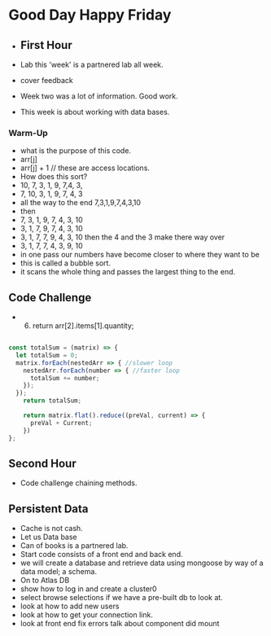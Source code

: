 # Good Day Happy Friday

- ## First Hour

- Lab this 'week' is a partnered lab all week.

- cover feedback
- Week two was a lot of information. Good work.
- This week is about working with data bases.

### Warm-Up

- what is the purpose of this code.
- arr[j]
- arr[j] + 1 // these are access locations.
- How does this sort?
- 10, 7, 3, 1, 9, 7,4, 3,
- 7, 10, 3, 1, 9, 7, 4, 3
- all the way to the end 7,3,1,9,7,4,3,10
- then
- 7, 3, 1, 9, 7, 4, 3, 10
- 3, 1, 7, 9, 7, 4, 3, 10
- 3, 1, 7,  7, 9, 4, 3, 10
  then the 4 and the 3 make there way over
- 3, 1, 7,  7, 4, 3, 9,  10
- in one pass our numbers have become closer to where they want to be
- this is called a bubble sort.
- it scans the whole thing and passes the largest thing to the end.

## Code Challenge

- 6. return arr[2].items[1].quantity;

```js

const totalSum = (matrix) => {
  let totalSum = 0; 
  matrix.forEach(nestedArr => { //slower loop
    nestedArr.forEach(number => { //faster loop
      totalSum += number;
    });
  });
    return totalSum;

    return matrix.flat().reduce((preVal, current) => {
      preVal + Current;
    })
};

```

## Second Hour

- Code challenge chaining methods.

## Persistent Data

- Cache is not cash.
- Let us Data base
- Can of books is a partnered lab.
- Start code consists of a front end and back end.
- we will create a database and retrieve data using mongoose by way
  of a data model; a schema.
- On to Atlas DB
- show how to log in and create a cluster0
- select browse selections if we have a pre-built db to look at.
- look at how to add new users
- look at how to get your connection link.
- look at front end fix errors talk about component did mount
